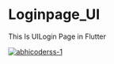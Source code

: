 # Loginpage_UI
This Is UILogin Page in Flutter

<a href="https://ibb.co/zSVTmwn"><img src="https://i.ibb.co/4jRnFxm/abhicoderss-1.png" alt="abhicoderss-1" border="0"></a>
